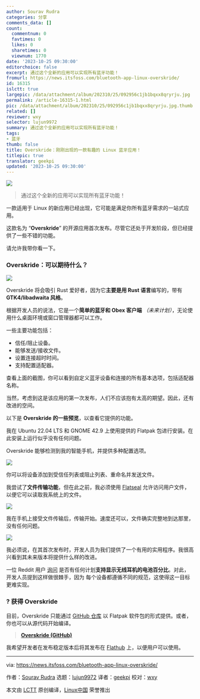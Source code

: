 ```yaml
---
author: Sourav Rudra
categories: 分享
comments_data: []
count:
  commentnum: 0
  favtimes: 0
  likes: 0
  sharetimes: 0
  viewnum: 1770
date: '2023-10-25 09:30:00'
editorchoice: false
excerpt: 通过这个全新的应用可以实现所有蓝牙功能！
fromurl: https://news.itsfoss.com/bluetooth-app-linux-overskride/
id: 16315
islctt: true
largepic: /data/attachment/album/202310/25/092956c1jb1bqxx8qryrju.jpg
permalink: /article-16315-1.html
pic: /data/attachment/album/202310/25/092956c1jb1bqxx8qryrju.jpg.thumb.jpg
related: []
reviewer: wxy
selector: lujun9972
summary: 通过这个全新的应用可以实现所有蓝牙功能！
tags:
- 蓝牙
thumb: false
title: Overskride：刚刚出现的一款有趣的 Linux 蓝牙应用！
titlepic: true
translator: geekpi
updated: '2023-10-25 09:30:00'
---
```


![](/data/attachment/album/202310/25/092956c1jb1bqxx8qryrju.jpg)



> 
> 通过这个全新的应用可以实现所有蓝牙功能！
> 
> 
> 


一款适用于 Linux 的新应用已经出现，它可能是满足你所有蓝牙需求的一站式应用。


这款名为 “**Overskride**” 的开源应用首次发布。尽管它还处于开发阶段，但已经提供了一些不错的功能。


请允许我带你看一下。


### Overskride：可以期待什么？


![](/data/attachment/album/202310/25/093023teitihoe55etdeoh.png)


Overskride 将会吸引 Rust 爱好者，因为它**主要是用 Rust 语言**编写的，带有 **GTK4/libadwaita 风格**。


根据开发人员的说法，它是一个**简单的蓝牙和 Obex 客户端** *（未来计划）*，无论使用什么桌面环境或窗口管理器都可以工作。


一些主要功能包括：


* 信任/阻止设备。
* 能够发送/接收文件。
* 设置连接超时时间。
* 支持配置适配器。


查看上面的截图，你可以看到自定义蓝牙设备和连接的所有基本选项，包括适配器名称。


当然，考虑到这是该应用的第一次发布，人们不应该抱有太高的期望。因此，还有改进的空间。


以下是 **Overskride 的一些预览**，以查看它提供的功能。


我在 Ubuntu 22.04 LTS 和 GNOME 42.9 上使用提供的 Flatpak 包进行安装。在此安装上运行似乎没有任何问题。


Overskride 能够检测到我的智能手机，并提供多种配置选项。


![](/data/attachment/album/202310/25/093024uwbnb47lenhxbw22.png)


你可以将设备添加到受信任列表或阻止列表、重命名并发送文件。


我尝试了**文件传输功能**，但在此之前，我必须使用 [Flatseal](https://itsfoss.com/flatseal/) 允许访问用户文件，以便它可以读取我系统上的文件。


![](/data/attachment/album/202310/25/093026t9mtggzrjstxgti4.png)


我在手机上接受文件传输后，传输开始。速度还可以，文件确实完整地到达那里，没有任何问题。


![](/data/attachment/album/202310/25/093027qvooddnjdxjnbo46.png)


我必须说，在其首次发布时，开发人员为我们提供了一个有用的实用程序。我很高兴看到其未来版本将提供什么样的改进。


一位 Reddit 用户 [询问](https://www.reddit.com/r/gnome/comments/17a5m99/full_release_of_my_bluetooth_app_d/k5b3ybg/) 是否有任何计划**支持显示无线耳机的电池百分比**。对此，开发人员提到这样做很棘手，因为 每个设备都遵循不同的规范，这使得这一目标更难实现。


### ? 获得 Overskride


目前，Overskride 只能通过 [GitHub 仓库](https://github.com/kaii-lb/overskride) 以 Flatpak 软件包的形式提供。或者，你也可以从源代码开始编译。



> 
> **[Overskride (GitHub)](https://github.com/kaii-lb/overskride/releases/)**
> 
> 
> 


我希望开发者在发布稳定版本后将其发布在 [Flathub](https://flathub.org/en) 上，以便用户可以使用。




---


via: <https://news.itsfoss.com/bluetooth-app-linux-overskride/>


作者：[Sourav Rudra](https://news.itsfoss.com/author/sourav/) 选题：[lujun9972](https://github.com/lujun9972) 译者：[geekpi](https://github.com/geekpi) 校对：[wxy](https://github.com/wxy)


本文由 [LCTT](https://github.com/LCTT/TranslateProject) 原创编译，[Linux中国](https://linux.cn/) 荣誉推出